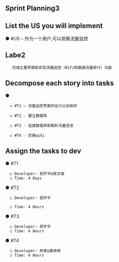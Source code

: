 ## Sprint Planning3

## List the US you will implement

●	#US – 作为一个用户,可以观察流量监控

## Labe2
       完成主要界面和实现流量监控（WiFi和数据流量排行）功能

## Decompose each story into tasks

●	

      ○	#T1 – 流量监控界面的设计以及制作

      ○	#T2 - 建立数据库

      ○	#T3 - 连接数据库和解析流量信息

      ○ #T4 - 完善wiki


## Assign the tasks to dev

●	#T1

      ○	Developer: 祝宇平&陈文俊
      ○	Time: 4 Days

●	#T2

      ○	Developer: 祝宇平

      ○	Time: 4 Hours 

●	#T3

      ○	Developer: 祝宇平
      ○	Time: 4 Hours  

●	#T4

      ○	Developer: 林青&黄绮琦
      ○	Time: 4 Hours 
